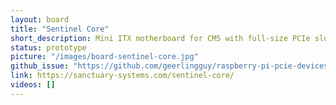```yaml
---
layout: board
title: "Sentinel Core"
short_description: Mini ITX motherboard for CM5 with full-size PCIe slot.
status: prototype
picture: "/images/board-sentinel-core.jpg"
github_issue: "https://github.com/geerlingguy/raspberry-pi-pcie-devices/issues/730"
link: https://sanctuary-systems.com/sentinel-core/
videos: []
---
```

